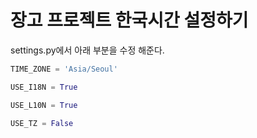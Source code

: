 # 장고 프로젝트 한국시간 설정하기

settings.py에서 아래 부분을 수정 해준다.

```python
TIME_ZONE = 'Asia/Seoul'

USE_I18N = True

USE_L10N = True

USE_TZ = False
```
